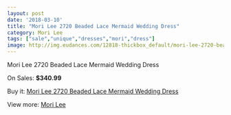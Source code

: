 ```yaml
---
layout: post
date: '2018-03-10'
title: "Mori Lee 2720 Beaded Lace Mermaid Wedding Dress"
category: Mori Lee
tags: ["sale","unique","dresses","mori","dress"]
image: http://img.eudances.com/12818-thickbox_default/mori-lee-2720-beaded-lace-mermaid-wedding-dress.jpg
---
```

Mori Lee 2720 Beaded Lace Mermaid Wedding Dress

On Sales: **$340.99**
<a href="https://www.eudances.com/en/mori-lee/3920-mori-lee-2720-beaded-lace-mermaid-wedding-dress.html"><amp-img layout="responsive" width="600" height="600" src="//img.eudances.com/12818-thickbox_default/mori-lee-2720-beaded-lace-mermaid-wedding-dress.jpg" alt="Mori Lee 2720 Beaded Lace Mermaid Wedding Dress 0" /></a>
<a href="https://www.eudances.com/en/mori-lee/3920-mori-lee-2720-beaded-lace-mermaid-wedding-dress.html"><amp-img layout="responsive" width="600" height="600" src="//img.eudances.com/12823-thickbox_default/mori-lee-2720-beaded-lace-mermaid-wedding-dress.jpg" alt="Mori Lee 2720 Beaded Lace Mermaid Wedding Dress 1" /></a>
<a href="https://www.eudances.com/en/mori-lee/3920-mori-lee-2720-beaded-lace-mermaid-wedding-dress.html"><amp-img layout="responsive" width="600" height="600" src="//img.eudances.com/12822-thickbox_default/mori-lee-2720-beaded-lace-mermaid-wedding-dress.jpg" alt="Mori Lee 2720 Beaded Lace Mermaid Wedding Dress 2" /></a>
<a href="https://www.eudances.com/en/mori-lee/3920-mori-lee-2720-beaded-lace-mermaid-wedding-dress.html"><amp-img layout="responsive" width="600" height="600" src="//img.eudances.com/12821-thickbox_default/mori-lee-2720-beaded-lace-mermaid-wedding-dress.jpg" alt="Mori Lee 2720 Beaded Lace Mermaid Wedding Dress 3" /></a>
<a href="https://www.eudances.com/en/mori-lee/3920-mori-lee-2720-beaded-lace-mermaid-wedding-dress.html"><amp-img layout="responsive" width="600" height="600" src="//img.eudances.com/12820-thickbox_default/mori-lee-2720-beaded-lace-mermaid-wedding-dress.jpg" alt="Mori Lee 2720 Beaded Lace Mermaid Wedding Dress 4" /></a>
<a href="https://www.eudances.com/en/mori-lee/3920-mori-lee-2720-beaded-lace-mermaid-wedding-dress.html"><amp-img layout="responsive" width="600" height="600" src="//img.eudances.com/12819-thickbox_default/mori-lee-2720-beaded-lace-mermaid-wedding-dress.jpg" alt="Mori Lee 2720 Beaded Lace Mermaid Wedding Dress 5" /></a>

Buy it: [Mori Lee 2720 Beaded Lace Mermaid Wedding Dress](https://www.eudances.com/en/mori-lee/3920-mori-lee-2720-beaded-lace-mermaid-wedding-dress.html "Mori Lee 2720 Beaded Lace Mermaid Wedding Dress")

View more: [Mori Lee](https://www.eudances.com/en/9-mori-lee "Mori Lee")